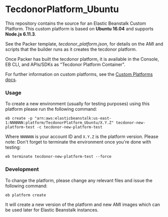 TecdonorPlatform_Ubuntu
=======================
This repository contains the source for an Elastic Beanstalk Custom Platform.
This custom platform is based on **Ubuntu 16.04** and supports **Node.js 6.11.3**.

See the Packer template, *tecdonor_platform.json*, for details on the AMI and
scripts that the builder runs as it creates the tecdonor platform.

Once Packer has built the tecdonor platform, it is available in the Console,
EB CLI, and APIs/SDKs as "Tecdonor Platform Container".

For further information on custom platforms, see the
[Custom Platforms docs](http://docs.aws.amazon.com/elasticbeanstalk/latest/dg/custom-platforms.html).

### Usage
To create a new environment (usually for testing purposes) using this platform please run the following command:
```
eb create -p "arn:aws:elasticbeanstalk:us-east-1:NNNNNN:platform/TecdonorPlatform_Ubuntu/X.Y.Z" tecdonor-new-platform-test -c tecdonor-new-platform-test
```
Where `NNNNNN` is your account ID and `X.Y.Z` is the platform version.
Please note: Don't forget to terminate the environment once you're done with testing:

```
eb terminate tecdonor-new-platform-test --force
```

### Development
To change the platform, please change any relevant files and issue the following command:
```
eb platform create
```
It will create a new version of the platform and new AMI images which can be used later for Elastic Beanstalk instances.
